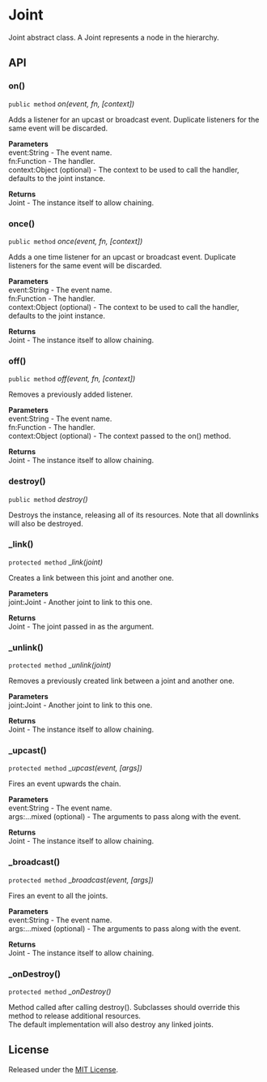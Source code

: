 # Joint

Joint abstract class.
A Joint represents a node in the hierarchy.

## API

### on()
`public method` _on(event, fn, [context])_

Adds a listener for an upcast or broadcast event.
Duplicate listeners for the same event will be discarded.

**Parameters**   
event:String - The event name.   
fn:Function - The handler.   
context:Object (optional) - The context to be used to call the handler, defaults to the joint instance.

**Returns**   
Joint - The instance itself to allow chaining.

### once()
`public method` _once(event, fn, [context])_

Adds a one time listener for an upcast or broadcast event.
Duplicate listeners for the same event will be discarded.

**Parameters**   
event:String - The event name.   
fn:Function - The handler.   
context:Object (optional) - The context to be used to call the handler, defaults to the joint instance.

**Returns**   
Joint - The instance itself to allow chaining.

### off()
`public method` _off(event, fn, [context])_

Removes a previously added listener.

**Parameters**   
event:String - The event name.   
fn:Function - The handler.   
context:Object (optional) - The context passed to the on() method.

**Returns**   
Joint - The instance itself to allow chaining.

### destroy()
`public method` _destroy()_

Destroys the instance, releasing all of its resources.
Note that all downlinks will also be destroyed.

### _link()
`protected method` __link(joint)_

Creates a link between this joint and another one.

**Parameters**   
joint:Joint - Another joint to link to this one.

**Returns**   
Joint - The joint passed in as the argument.

### _unlink()
`protected method` __unlink(joint)_

Removes a previously created link between a joint and another one.

**Parameters**   
joint:Joint - Another joint to link to this one.

**Returns**   
Joint - The instance itself to allow chaining.

### _upcast()
`protected method` __upcast(event, [args])_

Fires an event upwards the chain.

**Parameters**   
event:String - The event name.   
args:...mixed (optional) - The arguments to pass along with the event.

**Returns**   
Joint - The instance itself to allow chaining.

### _broadcast()
`protected method` __broadcast(event, [args])_

Fires an event to all the joints.

**Parameters**   
event:String - The event name.   
args:...mixed (optional) - The arguments to pass along with the event.

**Returns**   
Joint - The instance itself to allow chaining.

### _onDestroy()
`protected method` __onDestroy()_

Method called after calling destroy().
Subclasses should override this method to release additional resources.   
The default implementation will also destroy any linked joints.

## License

Released under the [MIT License](http://www.opensource.org/licenses/mit-license.php).
